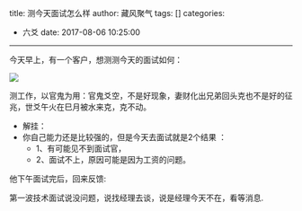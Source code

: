 title: 测今天面试怎么样
author: 藏风聚气
tags: []
categories:
  - 六爻
date: 2017-08-06 10:25:00
---
今天早上，有一个客户，想测测今天的面试如何：

![](http://fs-image.pull.net.cn/17-8-6/34490695.jpg!800)

测工作，以官鬼为用：官鬼爻空，不是好现象，妻财化出兄弟回头克也不是好的征兆，世爻午火在巳月被水来克，克不动。

- 解挂：
 - 你自己能力还是比较强的，但是今天去面试就是2个结果 ：
 	- 1、有可能见不到面试官，
 	- 2、面试不上，原因可能是因为工资的问题。

他下午面试完后，回来反馈:

 第一波技术面试说没问题，说找经理去谈，说是经理今天不在，看等消息.